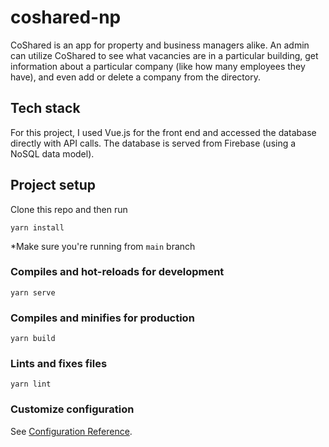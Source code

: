 # coshared-np
CoShared is an app for property and business managers alike. An admin can utilize CoShared to see what vacancies are in 
a particular building, get information about a particular company (like how many employees they have), and even add or 
delete a company from the directory. 

## Tech stack
For this project, I used Vue.js for the front end and accessed the database directly with API calls. The database is 
served from Firebase (using a NoSQL data model). 


## Project setup

Clone this repo and then run

```
yarn install
```
*Make sure you're running from `main` branch

### Compiles and hot-reloads for development
```
yarn serve
```

### Compiles and minifies for production
```
yarn build
```

### Lints and fixes files
```
yarn lint
```

### Customize configuration
See [Configuration Reference](https://cli.vuejs.org/config/).
